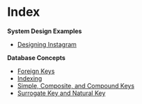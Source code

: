 # Index

**System Design Examples**
* [Designing Instagram](./System%20Design/Designing%20Instagram.md)

**Database Concepts**
* [Foreign Keys](./Databases/Foreign%20Keys.md)
* [Indexing](./Databases/Indexing.md)
* [Simple, Composite, and Compound Keys](./Databases/Simple%2C%20Composite%2C%20and%20Compound%20Keys.md)
* [Surrogate Key and Natural Key](./Databases/Surrogate%20Key%20and%20Natural%20Key.md)
